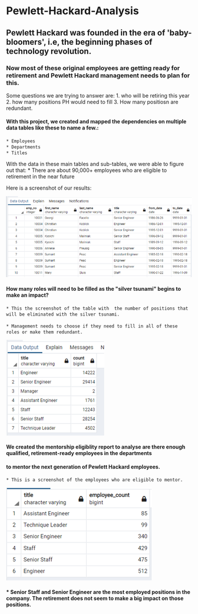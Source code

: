 # Pewlett-Hackard-Analysis

## Pewlett Hackard was founded in the era of 'baby-bloomers', i.e, the beginning phases of technology revolution.
 
### Now most of these original employees are getting ready for retirement and Pewlett Hackard management needs to plan for this.
Some questions we are trying to answer are:
	1. who will be retiring this year
	2. how many positions PH would need to fill
	3. How many positiosn are redundant.

#### With this project, we created and mapped the dependencies on multiple data tables like these to name a few.:
	* Employees
	* Departments
	* Titles
  
 With the data in these main tables and sub-tables, we were able to figure out that:
	* There are about 90,000+ employees who are eligible to retirement in the near future
	
Here is a screenshot of our results:

![retirement titles](https://github.com/JoRanjit/Pewlett-Hackard-Analysis/blob/main/Images/retirement_titles.PNG)	

#### How many roles will need to be filled as the "silver tsunami" begins to make an impact?

	* This the screenshot of the table with  the number of positions that will be eliminated with the silver tsunami.
  
  	* Management needs to choose if they need to fill in all of these roles or make them redundant.
  
![Titles](https://github.com/JoRanjit/Pewlett-Hackard-Analysis/blob/main/Images/titles.PNG)

#### We created the mentorship eligiblity report to analyse are there enough qualified, retirement-ready employees in the departments 
#### to mentor the next generation of Pewlett Hackard employees.

	* This is a screenshot of the employees who are eligible to mentor.
	
![Mentorship Eligible](https://github.com/JoRanjit/Pewlett-Hackard-Analysis/blob/main/Images/mentor%20eligible%20count.PNG)	
	
#### * Senior Staff and Senior Engineer are the most employed positions in the company. The retirement does not seem to make a big impact on those positions.
	
